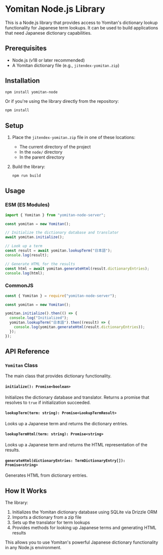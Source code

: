 # Yomitan Node.js Library

This is a Node.js library that provides access to Yomitan's dictionary lookup functionality for Japanese term lookups. It can be used to build applications that need Japanese dictionary capabilities.

## Prerequisites

- Node.js (v18 or later recommended)
- A Yomitan dictionary file (e.g., `jitendex-yomitan.zip`)

## Installation

```bash
npm install yomitan-node
```

Or if you're using the library directly from the repository:

```bash
npm install
```

## Setup

1. Place the `jitendex-yomitan.zip` file in one of these locations:

   - The current directory of the project
   - In the `node/` directory
   - In the parent directory

2. Build the library:

   ```bash
   npm run build
   ```

## Usage

### ESM (ES Modules)

```typescript
import { Yomitan } from "yomitan-node-server";

const yomitan = new Yomitan();

// Initialize the dictionary database and translator
await yomitan.initialize();

// Look up a term
const result = await yomitan.lookupTerm("日本語");
console.log(result);

// Generate HTML for the results
const html = await yomitan.generateHtml(result.dictionaryEntries);
console.log(html);
```

### CommonJS

```typescript
const { Yomitan } = require("yomitan-node-server");

const yomitan = new Yomitan();

yomitan.initialize().then(() => {
  console.log("Initialized");
  yomitan.lookupTerm("日本語").then((result) => {
    console.log(yomitan.generateHtml(result.dictionaryEntries));
  });
});
```

## API Reference

### `Yomitan` Class

The main class that provides dictionary functionality.

#### `initialize(): Promise<boolean>`

Initializes the dictionary database and translator. Returns a promise that resolves to `true` if initialization succeeded.

#### `lookupTerm(term: string): Promise<LookupTermResult>`

Looks up a Japanese term and returns the dictionary entries.

#### `lookupTermHtml(term: string): Promise<string>`

Looks up a Japanese term and returns the HTML representation of the results.

#### `generateHtml(dictionaryEntries: TermDictionaryEntry[]): Promise<string>`

Generates HTML from dictionary entries.

## How It Works

The library:

1. Initializes the Yomitan dictionary database using SQLite via Drizzle ORM
2. Imports a dictionary from a zip file
3. Sets up the translator for term lookups
4. Provides methods for looking up Japanese terms and generating HTML results

This allows you to use Yomitan's powerful Japanese dictionary functionality in any Node.js environment.
